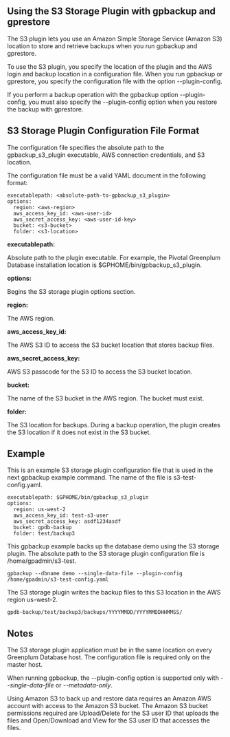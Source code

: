 ## Using the S3 Storage Plugin with gpbackup and gprestore
The S3 plugin lets you use an Amazon Simple Storage Service (Amazon S3) location to store and retrieve backups when you run gpbackup and gprestore.

To use the S3 plugin, you specify the location of the plugin and the AWS login and backup location in a configuration file. When you run gpbackup or gprestore, you specify the configuration file with the option --plugin-config.

If you perform a backup operation with the gpbackup option --plugin-config, you must also specify the --plugin-config option when you restore the backup with gprestore.

## S3 Storage Plugin Configuration File Format
The configuration file specifies the absolute path to the gpbackup_s3_plugin executable, AWS connection credentials, and S3 location.

The configuration file must be a valid YAML document in the following format: 

```
executablepath: <absolute-path-to-gpbackup_s3_plugin>
options: 
  region: <aws-region>
  aws_access_key_id: <aws-user-id>
  aws_secret_access_key: <aws-user-id-key>
  bucket: <s3-bucket>
  folder: <s3-location>
 ```

**executablepath:**

Absolute path to the plugin executable. For example, the Pivotal Greenplum Database installation location is $GPHOME/bin/gpbackup_s3_plugin.

**options:**

Begins the S3 storage plugin options section.

**region:**

The AWS region.

**aws_access_key_id:**

The AWS S3 ID to access the S3 bucket location that stores backup files.

**aws_secret_access_key:**

AWS S3 passcode for the S3 ID to access the S3 bucket location.

**bucket:**

The name of the S3 bucket in the AWS region. The bucket must exist.

**folder:**

The S3 location for backups. During a backup operation, the plugin creates the S3 location if it does not exist in the S3 bucket.

## Example
This is an example S3 storage plugin configuration file that is used in the next gpbackup example command. The name of the file is s3-test-config.yaml.

```
executablepath: $GPHOME/bin/gpbackup_s3_plugin
options: 
  region: us-west-2
  aws_access_key_id: test-s3-user
  aws_secret_access_key: asdf1234asdf
  bucket: gpdb-backup
  folder: test/backup3
```

This gpbackup example backs up the database demo using the S3 storage plugin. The absolute path to the S3 storage plugin configuration file is /home/gpadmin/s3-test.

```
gpbackup --dbname demo --single-data-file --plugin-config /home/gpadmin/s3-test-config.yaml
```
The S3 storage plugin writes the backup files to this S3 location in the AWS region us-west-2.

```
gpdb-backup/test/backup3/backups/YYYYMMDD/YYYYMMDDHHMMSS/
```

## Notes
The S3 storage plugin application must be in the same location on every Greenplum Database host. The configuration file is required only on the master host.

When running gpbackup, the --plugin-config option is supported only with _--single-data-file_ or _--metadata-only_.

Using Amazon S3 to back up and restore data requires an Amazon AWS account with access to the Amazon S3 bucket. The Amazon S3 bucket permissions required are Upload/Delete for the S3 user ID that uploads the files and Open/Download and View for the S3 user ID that accesses the files.
